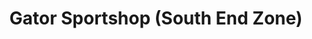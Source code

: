---
title: "Gator Sportshop (South End Zone)"
url: /gainesville/gator-sportshop-south-end-zone/
shop: sports
---